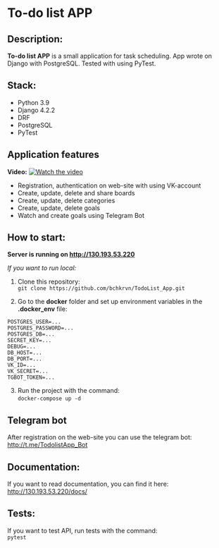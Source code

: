 # To-do list APP

## Description:
**To-do list APP** is a small application for task scheduling. 
App wrote on Django with PostgreSQL. Tested with using PyTest.

## Stack:
* Python 3.9
* Django 4.2.2
* DRF
* PostgreSQL
* PyTest

## Application features
**Video:**
[![Watch the video](https://img.youtube.com/vi/ZSD_q8A-bYE/maxres3.jpg)](https://youtu.be/ZSD_q8A-bYE)

- Registration, authentication on web-site with using VK-account
- Create, update, delete and share boards
- Create, update, delete categories
- Create, update, delete goals
- Watch and create goals using Telegram Bot

## How to start:
**Server is running on http://130.193.53.220**

*If you want to run local:*
1) Clone this repository:    
`git clone https://github.com/bchkrvn/TodoList_App.git`


2) Go to the **docker** folder and set up environment variables in the **.docker_env** file:  
```
POSTGRES_USER=...
POSTGRES_PASSWORD=...
POSTGRES_DB=...
SECRET_KEY=...
DEBUG=...
DB_HOST=...
DB_PORT=...
VK_ID=...
VK_SECRET=...
TGBOT_TOKEN=...
```

3)  Run the project with the command:  
`docker-compose up -d`

## Telegram bot
After registration on the web-site you can use the telegram bot:
http://t.me/TodolistApp_Bot

## Documentation:
If you want to read documentation, you can find it here: http://130.193.53.220/docs/

## Tests:
If you want to test API, run tests with the command:  
`pytest`